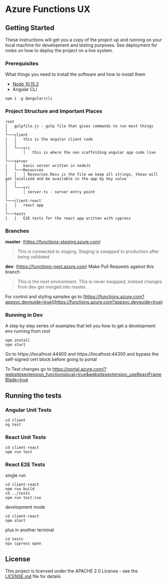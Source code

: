 # Azure Functions UX

## Getting Started

These instructions will get you a copy of the project up and running on your local machine for development and testing purposes. See deployment for notes on how to deploy the project on a live system.

### Prerequisites

What things you need to install the software and how to install them

- [Node 10.15.2](https://nodejs.org/en/download/)
- Angular CLI

```
npm i -g @angular/cli
```

### Project Structure and Important Places

```
root
│   gulpfile.js - gulp file that gives commands to run most things
│
└───client
│   │   this is the angular client code
│   │
│   └───src
│       │   this is where the non scaffolding angular app code live
│
└───server
│   │   basic server written in nodeJs
│   └───Resources
│   │   │ Resources.Resx is the file we keep all strings, these will get localized and be available in the app by key value
│   │
│   └───src
│       │ server.ts - server entry point
│
└───client-react
│   │   react app
│
└───tests
│   │   E2E tests for the react app written with cypress
```

### Branches

**master**: (https://functions-staging.azure.com)

> This is connected to staging. Staging is swapped to production after being validated

**dev**: (https://functions-next.azure.com) Make Pull Requests against this branch

> This is the next environment. This is never swapped, instead changes from dev get merged into master.

For control and styling samples go to [https://functions.azure.com?appsvc.devguide=true](https://functions.azure.com?appsvc.devguide=true)

### Running in Dev

A step by step series of examples that tell you how to get a development env running
from root

```
npm install
npm start
```

Go to https://localhost:44400 and https://localhost:44300 and bypass the self-signed cert block before going to portal

To Test changes go to https://portal.azure.com/?websitesextension_functionslocal=true&websitesextension_useReactFrameBlade=true

## Running the tests

### Angular Unit Tests

```
cd client
ng test
```

### React Unit Tests

```
cd client-react
npm run test
```

### React E2E Tests

single run

```
cd client-react
npm run build
cd ../tests
npm run test:run

```

development mode

```
cd client-react
npm start

```

plus in another terminal

```
cd tests
npx cypress open
```

## License

This project is licensed under the APACHE 2.0 License - see the [LICENSE.md](LICENSE.md) file for details
